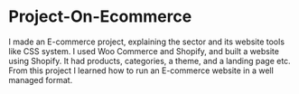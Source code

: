 # Project-On-Ecommerce
I made an E-commerce project, explaining the sector and its website tools like CSS system. I used Woo Commerce and Shopify, and built a website using Shopify. It had products, categories, a theme, and a landing page etc. From this project I learned how to run an E-commerce website in a well managed format.
